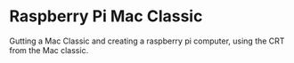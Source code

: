# Raspberry Pi Mac Classic
Gutting a Mac Classic and creating a raspberry pi computer, using the CRT from the Mac classic.
